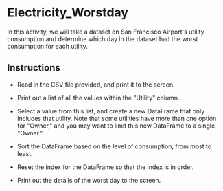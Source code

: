 # Electricity_Worstday
In this activity, we will take a dataset on San Francisco Airport's utility consumption and determine which day in the dataset had the worst consumption for each utility.

## Instructions

* Read in the CSV file provided, and print it to the screen.

* Print out a list of all the values within the "Utility" column.

* Select a value from this list, and create a new DataFrame that only includes that utility. Note that some utilities have more than one option for "Owner," and you may want to limit this new DataFrame to a single "Owner."

* Sort the DataFrame based on the level of consumption, from most to least.

* Reset the index for the DataFrame so that the index is in order.

* Print out the details of the worst day to the screen.
